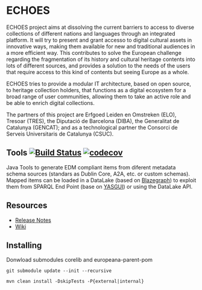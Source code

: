 # ECHOES

ECHOES project aims at dissolving the current barriers to access to diverse collections of different nations and languages through an integrated platform. It will try to present and grant accesso to digital cultural assets in innovative ways, making them available for new and traditional audiences in a more efficient way. This contributes to solve the European challenge regarding the fragmentation of its history and cultural heritage contents into lots of different sources, and provides a solution to the needs of the users that require access to this kind of contents but seeing Europe as a whole.

ECHOES tries to provide a modular IT architecture, based on open source, to heritage collection holders, that functions as a digital ecosystem for a broad range of user communities, allowing them to take an active role and be able to enrich digital collections.

The partners of this project are Erfgoed Leiden en Omstreken (ELO), Tresoar (TRES), the Diputació de Barcelona (DIBA), the Generalitat de Catalunya (GENCAT); and as a technological partner the Consorci de Serveis Universitaris de Catalunya (CSUC).

## Tools [![Build Status](https://travis-ci.org/CSUC/ECHOES-Tools.svg?branch=develop)](https://travis-ci.org/CSUC/ECHOES-Tools) [![codecov](https://codecov.io/gh/CSUC/ECHOES-Tools/branch/develop/graph/badge.svg)](https://codecov.io/gh/CSUC/ECHOES-Tools)
Java Tools to generate EDM compliant items from diferent metadata schema sources (standars as Dublin Core, A2A, etc. or custom schemas).
Mapped items can be loaded in a DataLake (based on [Blazegraph](https://github.com/blazegraph)) to exploit them from SPARQL End Point (base on [YASGUI](https://github.com/OpenTriply/YASGUI)) or using the DataLake API.

## Resources
* [Release Notes](../../releases)
* [Wiki](../../wiki/Home)

## Installing

Donwload submodules corelib and europeana-parent-pom

```
git submodule update --init --recursive
```
```
mvn clean install -DskipTests -P{external|internal}
```

